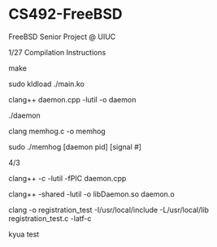 # CS492-FreeBSD
FreeBSD Senior Project @ UIUC


1/27 Compilation Instructions

make

sudo kldload ./main.ko

clang++ daemon.cpp -lutil -o daemon

./daemon

clang memhog.c -o memhog

sudo ./memhog [daemon pid] [signal #]

4/3

clang++ -c -lutil -fPIC daemon.cpp

clang++ -shared -lutil -o libDaemon.so daemon.o

clang -o registration_test -I/usr/local/include -L/usr/local/lib registration_test.c -latf-c 

kyua test
